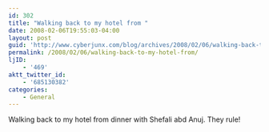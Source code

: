 ```yaml
---
id: 302
title: "Walking back to my hotel from "
date: 2008-02-06T19:55:03-04:00
layout: post
guid: 'http://www.cyberjunx.com/blog/archives/2008/02/06/walking-back-to-my-hotel-from/'
permalink: /2008/02/06/walking-back-to-my-hotel-from/
ljID:
    - '469'
aktt_twitter_id:
    - '685130382'
categories:
    - General
---
```


Walking back to my hotel from dinner with Shefali abd Anuj. They rule!